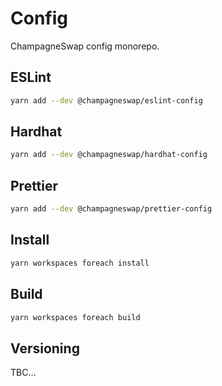 # Config

ChampagneSwap config monorepo.

## ESLint

```sh
yarn add --dev @champagneswap/eslint-config
```

## Hardhat

```sh
yarn add --dev @champagneswap/hardhat-config
```

## Prettier

```sh
yarn add --dev @champagneswap/prettier-config
```

## Install

```sh
yarn workspaces foreach install
```

## Build

```sh
yarn workspaces foreach build
```

## Versioning

TBC...